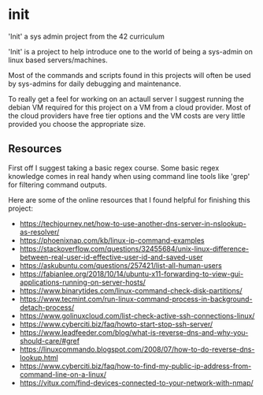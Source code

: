 # init
'Init' a sys admin project from the 42 curriculum 

'Init' is a project to help introduce one to the world of being a sys-admin
on linux based servers/machines.

Most of the commands and scripts found in this projects will often be used by 
sys-admins for daily debugging and maintenance. 

To really get a feel for working on an actaull server I suggest running the 
debian VM required for this project on a VM from a cloud provider.
Most of the cloud providers have free tier options and the VM costs are very little
provided you choose the appropriate size.

## Resources
First off I suggest taking a basic regex course. Some basic regex knowledge comes in real handy
when using command line tools like 'grep' for filtering command outputs.

Here are some of the online resources that I found helpful for finishing this project: <br/>
- https://techjourney.net/how-to-use-another-dns-server-in-nslookup-as-resolver/
- https://phoenixnap.com/kb/linux-ip-command-examples
- https://stackoverflow.com/questions/32455684/unix-linux-difference-between-real-user-id-effective-user-id-and-saved-user
- https://askubuntu.com/questions/257421/list-all-human-users
- https://fabianlee.org/2018/10/14/ubuntu-x11-forwarding-to-view-gui-applications-running-on-server-hosts/
- https://www.binarytides.com/linux-command-check-disk-partitions/
- https://www.tecmint.com/run-linux-command-process-in-background-detach-process/
- https://www.golinuxcloud.com/list-check-active-ssh-connections-linux/
- https://www.cyberciti.biz/faq/howto-start-stop-ssh-server/
- https://www.leadfeeder.com/blog/what-is-reverse-dns-and-why-you-should-care/#gref
- https://linuxcommando.blogspot.com/2008/07/how-to-do-reverse-dns-lookup.html
- https://www.cyberciti.biz/faq/how-to-find-my-public-ip-address-from-command-line-on-a-linux/
- https://vitux.com/find-devices-connected-to-your-network-with-nmap/
